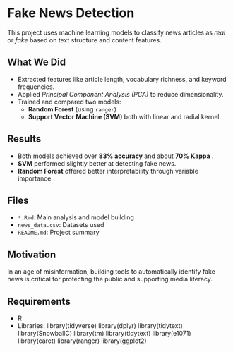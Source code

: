 # Fake News Detection 

This project uses machine learning models to classify news articles as *real* or *fake* based on text structure and content features.

## What We Did
- Extracted features like article length, vocabulary richness, and keyword frequencies.
- Applied *Principal Component Analysis (PCA)* to reduce dimensionality.
- Trained and compared two models:
  - **Random Forest** (using `ranger`)
  - **Support Vector Machine (SVM)** both with linear and radial kernel

## Results
- Both models achieved over **83% accuracy** and about **70% Kappa** .
- **SVM** performed slightly better at detecting fake news.
- **Random Forest** offered better interpretability through variable importance.

## Files
- `*.Rmd`: Main analysis and model building
- `news_data.csv`: Datasets used
- `README.md`: Project summary

## Motivation
In an age of misinformation, building tools to automatically identify fake news is critical for protecting the public and supporting media literacy.

## Requirements
- R
- Libraries:
library(tidyverse)
library(dplyr)
library(tidytext)
library(SnowballC)
library(tm)
library(tidytext)
library(e1071)
library(caret)
library(ranger)
library(ggplot2)


